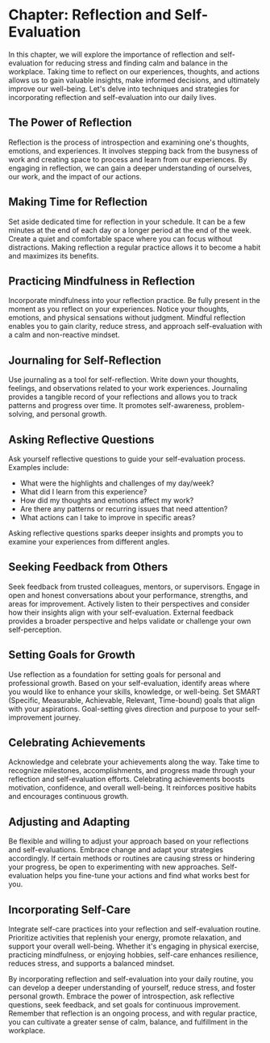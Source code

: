 Chapter: Reflection and Self-Evaluation
=======================================

In this chapter, we will explore the importance of reflection and self-evaluation for reducing stress and finding calm and balance in the workplace. Taking time to reflect on our experiences, thoughts, and actions allows us to gain valuable insights, make informed decisions, and ultimately improve our well-being. Let's delve into techniques and strategies for incorporating reflection and self-evaluation into our daily lives.

The Power of Reflection
-----------------------

Reflection is the process of introspection and examining one's thoughts, emotions, and experiences. It involves stepping back from the busyness of work and creating space to process and learn from our experiences. By engaging in reflection, we can gain a deeper understanding of ourselves, our work, and the impact of our actions.

Making Time for Reflection
--------------------------

Set aside dedicated time for reflection in your schedule. It can be a few minutes at the end of each day or a longer period at the end of the week. Create a quiet and comfortable space where you can focus without distractions. Making reflection a regular practice allows it to become a habit and maximizes its benefits.

Practicing Mindfulness in Reflection
------------------------------------

Incorporate mindfulness into your reflection practice. Be fully present in the moment as you reflect on your experiences. Notice your thoughts, emotions, and physical sensations without judgment. Mindful reflection enables you to gain clarity, reduce stress, and approach self-evaluation with a calm and non-reactive mindset.

Journaling for Self-Reflection
------------------------------

Use journaling as a tool for self-reflection. Write down your thoughts, feelings, and observations related to your work experiences. Journaling provides a tangible record of your reflections and allows you to track patterns and progress over time. It promotes self-awareness, problem-solving, and personal growth.

Asking Reflective Questions
---------------------------

Ask yourself reflective questions to guide your self-evaluation process. Examples include:

* What were the highlights and challenges of my day/week?
* What did I learn from this experience?
* How did my thoughts and emotions affect my work?
* Are there any patterns or recurring issues that need attention?
* What actions can I take to improve in specific areas?

Asking reflective questions sparks deeper insights and prompts you to examine your experiences from different angles.

Seeking Feedback from Others
----------------------------

Seek feedback from trusted colleagues, mentors, or supervisors. Engage in open and honest conversations about your performance, strengths, and areas for improvement. Actively listen to their perspectives and consider how their insights align with your self-evaluation. External feedback provides a broader perspective and helps validate or challenge your own self-perception.

Setting Goals for Growth
------------------------

Use reflection as a foundation for setting goals for personal and professional growth. Based on your self-evaluation, identify areas where you would like to enhance your skills, knowledge, or well-being. Set SMART (Specific, Measurable, Achievable, Relevant, Time-bound) goals that align with your aspirations. Goal-setting gives direction and purpose to your self-improvement journey.

Celebrating Achievements
------------------------

Acknowledge and celebrate your achievements along the way. Take time to recognize milestones, accomplishments, and progress made through your reflection and self-evaluation efforts. Celebrating achievements boosts motivation, confidence, and overall well-being. It reinforces positive habits and encourages continuous growth.

Adjusting and Adapting
----------------------

Be flexible and willing to adjust your approach based on your reflections and self-evaluations. Embrace change and adapt your strategies accordingly. If certain methods or routines are causing stress or hindering your progress, be open to experimenting with new approaches. Self-evaluation helps you fine-tune your actions and find what works best for you.

Incorporating Self-Care
-----------------------

Integrate self-care practices into your reflection and self-evaluation routine. Prioritize activities that replenish your energy, promote relaxation, and support your overall well-being. Whether it's engaging in physical exercise, practicing mindfulness, or enjoying hobbies, self-care enhances resilience, reduces stress, and supports a balanced mindset.

By incorporating reflection and self-evaluation into your daily routine, you can develop a deeper understanding of yourself, reduce stress, and foster personal growth. Embrace the power of introspection, ask reflective questions, seek feedback, and set goals for continuous improvement. Remember that reflection is an ongoing process, and with regular practice, you can cultivate a greater sense of calm, balance, and fulfillment in the workplace.
